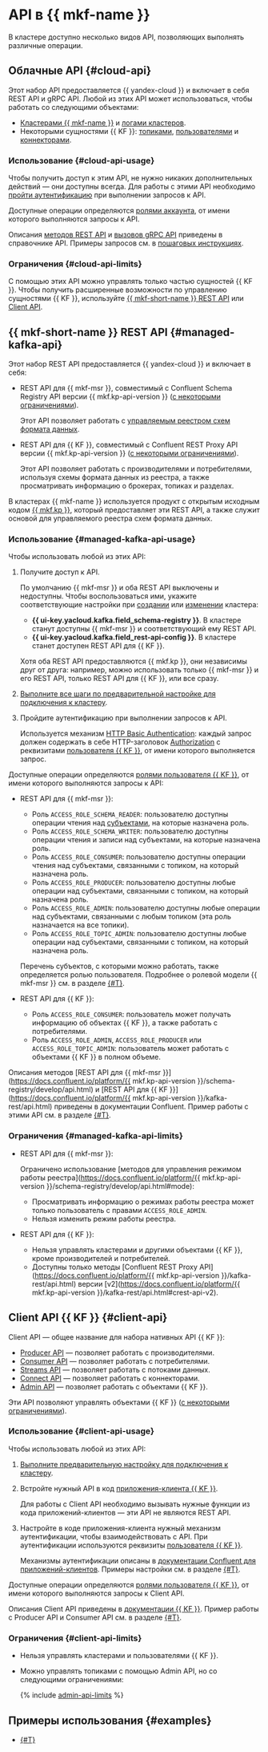 # API в {{ mkf-name }}

В кластере доступно несколько видов API, позволяющих выполнять различные операции.

## Облачные API {#cloud-api}

Этот набор API предоставляется {{ yandex-cloud }} и включает в себя REST API и gRPC API. Любой из этих API может использоваться, чтобы работать со следующими объектами:

* [Кластерами {{ mkf-name }}](../operations/index.md#clusters) и [логами кластеров](../operations/cluster-logs.md).
* Некоторыми сущностями {{ KF }}: [топиками](../operations/cluster-topics.md), [пользователями](../operations/cluster-accounts.md) и [коннекторами](../operations/cluster-connector.md).

### Использование {#cloud-api-usage}

Чтобы получить доступ к этим API, не нужно никаких дополнительных действий — они доступны всегда. Для работы с этими API необходимо [пройти аутентификацию](../api-ref/authentication.md) при выполнении запросов к API.

Доступные операции определяются [ролями аккаунта](../security/index.md), от имени которого выполняются запросы к API.

Описания [методов REST API](../api-ref/index.md) и [вызовов gRPC API](../api-ref/grpc/index.md) приведены в справочнике API. Примеры запросов см. в [пошаговых инструкциях](../operations/index.md).

### Ограничения {#cloud-api-limits}

С помощью этих API можно управлять только частью сущностей {{ KF }}. Чтобы получить расширенные возможности по управлению сущностями {{ KF }}, используйте [{{ mkf-short-name }} REST API](#managed-kafka-api) или [Client API](#client-api).

## {{ mkf-short-name }} REST API {#managed-kafka-api}

Этот набор REST API предоставляется {{ yandex-cloud }} и включает в себя:

* REST API для {{ mkf-msr }}, совместимый с Confluent Schema Registry API версии {{ mkf.kp-api-version }} ([с некоторыми ограничениями](#managed-kafka-api-limits)).

    Этот API позволяет работать с [управляемым реестром схем формата данных](./managed-schema-registry.md).

* REST API для {{ KF }}, совместимый с Confluent REST Proxy API версии {{ mkf.kp-api-version }} ([с некоторыми ограничениями](#managed-kafka-api-limits)).

    Этот API позволяет работать с производителями и потребителями, используя схемы формата данных из реестра, а также просматривать информацию о брокерах, топиках и разделах.

В кластерах {{ mkf-name }} используется продукт с открытым исходным кодом [{{ mkf.kp }}](https://www.karapace.io/), который предоставляет эти REST API, а также служит основой для управляемого реестра схем формата данных.

### Использование {#managed-kafka-api-usage}

Чтобы использовать любой из этих API:

1. Получите доступ к API.

    По умолчанию {{ mkf-msr }} и оба REST API выключены и недоступны. Чтобы воспользоваться ими, укажите соответствующие настройки при [создании](../operations/cluster-create.md) или [изменении](../operations/cluster-update.md) кластера:

    * **{{ ui-key.yacloud.kafka.field_schema-registry }}**. В кластере станут доступны {{ mkf-msr }} и соответствующий ему REST API.
    * **{{ ui-key.yacloud.kafka.field_rest-api-config }}**. В кластере станет доступен REST API для {{ KF }}.

    Хотя оба REST API предоставляются {{ mkf.kp }}, они независимы друг от друга: например, можно использовать только {{ mkf-msr }} и его REST API, только REST API для {{ KF }}, или все сразу.

1. [Выполните все шаги по предварительной настройке для подключения к кластеру](../operations/connect/index.md).

1. Пройдите аутентификацию при выполнении запросов к API.

    Используется механизм [HTTP Basic Authentication](https://developer.mozilla.org/ru-RU/docs/Web/HTTP/Authentication#базовая_basic_схема_аутентификации): каждый запрос должен содержать в себе HTTP-заголовок [Authorization](https://developer.mozilla.org/ru-RU/docs/Web/HTTP/Headers/Authorization) с реквизитами [пользователя {{ KF }}](../operations/cluster-accounts.md), от имени которого выполняется запрос.

Доступные операции определяются [ролями пользователя {{ KF }}](../operations/cluster-accounts.md), от имени которого выполняются запросы к API:

* REST API для {{ mkf-msr }}:

    * Роль `ACCESS_ROLE_SCHEMA_READER`: пользователю доступны операции чтения над [субъектами](managed-schema-registry.md#subjects), на которые назначена роль.
    * Роль `ACCESS_ROLE_SCHEMA_WRITER`: пользователю доступны операции чтения и записи над субъектами, на которые назначена роль.
    * Роль `ACCESS_ROLE_CONSUMER`: пользователю доступны операции чтения над субъектами, связанными с топиком, на который назначена роль.
    * Роль `ACCESS_ROLE_PRODUCER`: пользователю доступны любые операции над субъектами, связанными с топиком, на который назначена роль.
    * Роль `ACCESS_ROLE_ADMIN`: пользователю доступны любые операции над субъектами, связанными с любым топиком (эта роль назначается на все топики).
    * Роль `ACCESS_ROLE_TOPIC_ADMIN`: пользователю доступны любые операции над субъектами, связанными с топиком, на который назначена роль.

    Перечень субъектов, с которыми можно работать, также определяется ролью пользователя. Подробнее о ролевой модели {{ mkf-msr }} см. в разделе [{#T}](./managed-schema-registry.md).

* REST API для {{ KF }}:

    * Роль `ACCESS_ROLE_CONSUMER`: пользователь может получать информацию об объектах {{ KF }}, а также работать с потребителями.
    * Роль `ACCESS_ROLE_ADMIN`, `ACCESS_ROLE_PRODUCER` или `ACCESS_ROLE_TOPIC_ADMIN`: пользователь может работать с объектами {{ KF }} в полном объеме.

Описания методов [REST API для {{ mkf-msr }}](https://docs.confluent.io/platform/{{ mkf.kp-api-version }}/schema-registry/develop/api.html) и [REST API для {{ KF }}](https://docs.confluent.io/platform/{{ mkf.kp-api-version }}/kafka-rest/api.html) приведены в документации Confluent. Пример работы с этими API см. в разделе [{#T}](../tutorials/managed-schema-registry-rest.md).

### Ограничения {#managed-kafka-api-limits}

* REST API для {{ mkf-msr }}:

    Ограничено использование [методов для управления режимом работы реестра](https://docs.confluent.io/platform/{{ mkf.kp-api-version }}/schema-registry/develop/api.html#mode):

    * Просматривать информацию о режимах работы реестра может только пользователь с правами `ACCESS_ROLE_ADMIN`.
    * Нельзя изменить режим работы реестра.

* REST API для {{ KF }}:

    * Нельзя управлять кластерами и другими объектами {{ KF }}, кроме производителей и потребителей.
    * Доступны только методы [Confluent REST Proxy API](https://docs.confluent.io/platform/{{ mkf.kp-api-version }}/kafka-rest/api.html) версии [v2](https://docs.confluent.io/platform/{{ mkf.kp-api-version }}/kafka-rest/api.html#crest-api-v2).

## Client API {{ KF }} {#client-api}

Client API — общее название для набора нативных API {{ KF }}:

* [Producer API](https://kafka.apache.org/documentation/#producerapi) — позволяет работать с производителями.
* [Consumer API](https://kafka.apache.org/documentation/#consumerapi) — позволяет работать с потребителями.
* [Streams API](https://kafka.apache.org/documentation/#streamsapi) — позволяет работать с потоками данных.
* [Connect API](https://kafka.apache.org/documentation/#connectapi) — позволяет работать с коннекторами.
* [Admin API](https://kafka.apache.org/documentation/#adminapi) — позволяет работать с объектами {{ KF }}.

Эти API позволяют управлять объектами {{ KF }} ([с некоторыми ограничениями](#client-api-limits)).

### Использование {#client-api-usage}

Чтобы использовать любой из этих API:

1. [Выполните предварительную настройку для подключения к кластеру](../operations/connect/index.md).

1. Встройте нужный API в код [приложения-клиента {{ KF }}](../operations/connect/code-examples.md).

    Для работы с Client API необходимо вызывать нужные функции из кода приложений-клиентов — эти API не являются REST API.

1. Настройте в коде приложения-клиента нужный механизм аутентификации, чтобы взаимодействовать с API. При аутентификации используются реквизиты [пользователя {{ KF }}](../operations/cluster-accounts.md).

    Механизмы аутентификации описаны в [документации Confluent для приложений-клиентов](https://docs.confluent.io/kafka-client/overview.html). Примеры настройки см. в разделе [{#T}](../operations/connect/code-examples.md).

Доступные операции определяются [ролями пользователя {{ KF }}](../operations/cluster-accounts.md), от имени которого выполняются запросы к Client API.

Описания Client API приведены в [документации {{ KF }}](https://kafka.apache.org/documentation/#api). Пример работы с Producer API и Consumer API см. в разделе [{#T}](../tutorials/managed-schema-registry.md).

### Ограничения {#client-api-limits}

* Нельзя управлять кластерами и пользователями {{ KF }}.
* Можно управлять топиками с помощью Admin API, но со следующими ограничениями:

    {% include [admin-api-limits](../../_includes/mdb/mkf/admin-api-limits.md) %}


## Примеры использования {#examples}

* [{#T}](../tutorials/managed-schema-registry-rest.md)